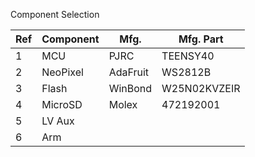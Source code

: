 Component Selection

| Ref | Component | Mfg. | Mfg. Part|
|-----|-----------|------|----------|
|1|MCU|PJRC|TEENSY40|
|2|NeoPixel|AdaFruit|WS2812B|
|3|Flash|WinBond|W25N02KVZEIR|
|4|MicroSD|Molex|472192001|
|5|LV Aux| | |
|6|Arm| | |
